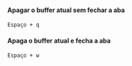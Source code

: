 #### Apagar o buffer atual sem fechar a aba
    Espaço + q
    
#### Apaga o buffer atual e fecha a aba
    Espaço + w
